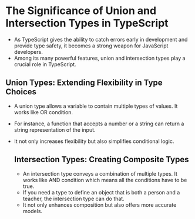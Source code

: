 # The Significance of Union and Intersection Types in TypeScript
- As TypeScript gives the ability to catch errors early in development and provide type safety, it becomes a strong weapon for JavaScript developers. 
- Among its many powerful features, union and intersection types play a crucial role in TypeScript. 

## Union Types: Extending Flexibility in Type Choices
- A union type allows a variable to contain multiple types of values. It works like OR condition.
- For instance, a function that accepts a number or a string can return a string representation of the input.
- It not only increases flexibility but also simplifies conditional logic.

  ## Intersection Types: Creating Composite Types
  - An intersection type conveys a combination of multiple types. It works like AND condition which means all the conditions have to be true.
  - If you need a type to define an object that is both a person and a teacher, the intersection type can do that.
  - It not only enhances composition but also offers more accurate models.  
